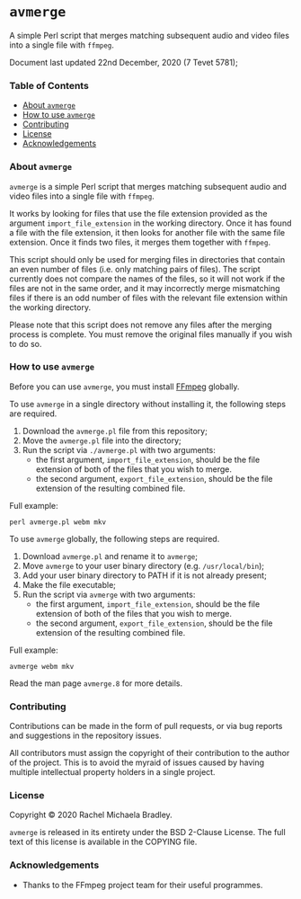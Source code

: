 # `avmerge` 
A simple Perl script that merges matching subsequent audio and video 
files into a single file with `ffmpeg`.

Document last updated 22nd December, 2020 (7 Tevet 5781);

### Table of Contents
- [About `avmerge`](#about-avmerge)
- [How to use `avmerge`](#how-to-use-avmerge)
- [Contributing](#contributing)
- [License](#license)
- [Acknowledgements](#acknowledgements)

### About `avmerge`

`avmerge` is a simple Perl script that merges matching subsequent audio
and video files into a single file with `ffmpeg`.

It works by looking for files that use the file extension provided as 
the argument `import_file_extension` in the working directory. Once it
has found a file with the file extension, it then looks for another file
with the same file extension. Once it finds two files, it merges them
together with `ffmpeg`.

This script should only be used for merging files in directories that
contain an even number of files (i.e. only matching pairs of files). The
script currently does not compare the names of the files, so it will not 
work if the files are not in the same order, and it may incorrectly
merge mismatching files if there is an odd number of files with the
relevant file extension within the working directory.

Please note that this script does not remove any files after the merging
process is complete. You must remove the original files manually if you
wish to do so.

### How to use `avmerge`

Before you can use `avmerge`, you must install 
[FFmpeg](https://ffmpeg.org/download.html) globally.

To use `avmerge` in a single directory without installing it, the 
following steps are required.
1. Download the `avmerge.pl` file from this repository;
2. Move the `avmerge.pl` file into the directory;
3. Run the script via `./avmerge.pl` with two arguments:
	- the first argument, `import_file_extension`, should be the file
	extension of both of the files that you wish to merge.
	- the second argument, `export_file_extension`, should be the file
	extension of the resulting combined file.

Full example:
```
perl avmerge.pl webm mkv
```

To use `avmerge` globally, the following steps are required.
1. Download `avmerge.pl` and rename it to `avmerge`;
2. Move `avmerge` to your user binary directory (e.g. `/usr/local/bin`);
3. Add your user binary directory to PATH if it is not already present;
4. Make the file executable;
5. Run the script via `avmerge` with two arguments:
	- the first argument, `import_file_extension`, should be the file
	extension of both of the files that you wish to merge.
	- the second argument, `export_file_extension`, should be the file
	extension of the resulting combined file.

Full example:
```
avmerge webm mkv
```

Read the man page `avmerge.8` for more details.

### Contributing

Contributions can be made in the form of pull requests, or via bug 
reports and suggestions in the repository issues.

All contributors must assign the copyright of their contribution to the 
author of the project. This is to avoid the 
myraid of issues caused by having multiple intellectual property holders
in a single project.

### License

Copyright &copy; 2020 Rachel Michaela Bradley.

`avmerge` is released in its entirety under the BSD 2-Clause License. 
The full text of this license is available in the COPYING file.

### Acknowledgements

- Thanks to the FFmpeg project team for their useful programmes.
